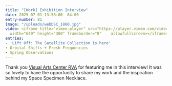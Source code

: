 ```yaml
---
title: "[Work] Exhibition Interview"
date: 2025-07-01 13:58:00 -04:00
entry-number: 81
image: "/uploads/webDSC_1860.jpg"
video: <iframe title="vimeo-player" src="https://player.vimeo.com/video/1097868399?h=0a614d2f0f"
  width="640" height="360" frameborder="0"    allowfullscreen></iframe>
entries:
- 'Lift Off: The Satellite Collection is here'
- Orbital Shifts + Fresh Frequencies
- Spring Observations
---
```


Thank you [Visual Arts Center RVA](https://www.visarts.org/) for featuring me in this interview! It was so lovely to have the opportunity to share my work and the inspiration behind my Space Specimen Necklace. 